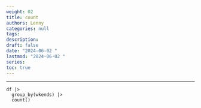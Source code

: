```yaml
---
weight: 02
title: count
authors: Lenny
categories: null
tags: 
description: 
draft: false
date: "2024-06-02 "
lastmod: "2024-06-02 "
series:
toc: true
---
```



<!--more-->
---

```
df |>
  group_by(wkends) |>
  count()
```